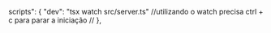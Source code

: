 scripts": {
    "dev": "tsx watch src/server.ts" //utilizando o watch precisa ctrl + c para parar a iniciação //
  },

